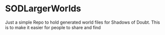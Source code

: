 # SODLargerWorlds

Just a simple Repo to hold generated world files for Shadows of Doubt. This is to make it easier for people to share and find
